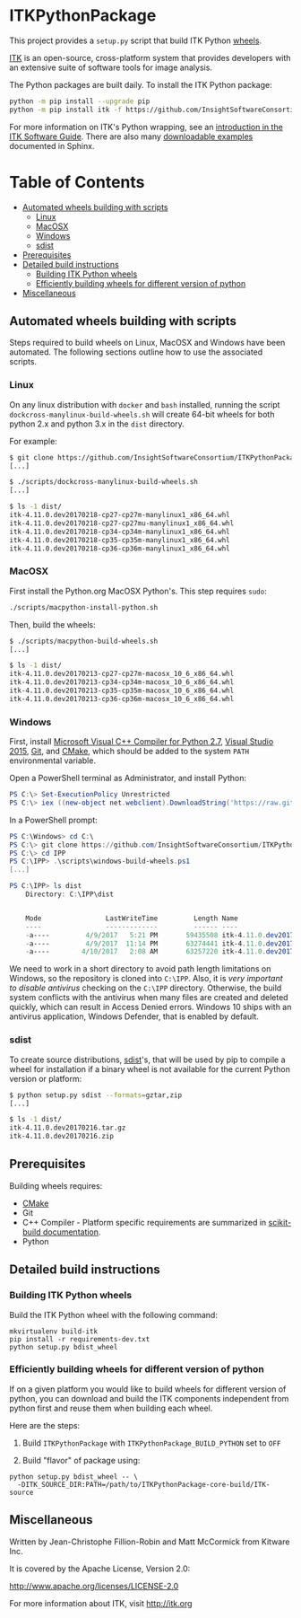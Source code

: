 # ITKPythonPackage

This project provides a `setup.py` script that build ITK Python
[wheels](https://www.python.org/dev/peps/pep-0427/).

[ITK](https://itk.org) is an open-source,
cross-platform system that provides developers with an extensive suite
of software tools for image analysis.

The Python packages are built daily. To install the ITK Python package:

```bash
python -m pip install --upgrade pip
python -m pip install itk -f https://github.com/InsightSoftwareConsortium/ITKPythonPackage/releases/tag/latest
```

For more information on ITK's Python wrapping, see an [introduction in the ITK
Software
Guide](https://itk.org/ITKSoftwareGuide/html/Book1/ITKSoftwareGuide-Book1ch3.html#x32-420003.7).
There are also many [downloadable
examples](https://itk.org/ITKExamples/search.html?q=Python) documented in Sphinx.

# Table of Contents

  * [Automated wheels building with scripts](#automated-wheels-building-with-scripts)
     * [Linux](#linux)
     * [MacOSX](#macosx)
     * [Windows](#windows)
     * [sdist](#sdist)
  * [Prerequisites](#prerequisites)
  * [Detailed build instructions](#detailed-build-instructions)
     * [Building ITK Python wheels](#building-itk-python-wheels)
     * [Efficiently building wheels for different version of python](#efficiently-building-wheels-for-different-version-of-python)
  * [Miscellaneous](#miscellaneous)

<!--
Created by [gh-md-toc](https://github.com/ekalinin/github-markdown-toc)
-->

## Automated wheels building with scripts

Steps required to build wheels on Linux, MacOSX and Windows have been automated. The
following sections outline how to use the associated scripts.

### Linux

On any linux distribution with `docker` and `bash` installed, running the script
`dockcross-manylinux-build-wheels.sh` will create 64-bit wheels for both
python 2.x and python 3.x in the `dist` directory.

For example:

```bash
$ git clone https://github.com/InsightSoftwareConsortium/ITKPythonPackage.git
[...]

$ ./scripts/dockcross-manylinux-build-wheels.sh
[...]

$ ls -1 dist/
itk-4.11.0.dev20170218-cp27-cp27m-manylinux1_x86_64.whl
itk-4.11.0.dev20170218-cp27-cp27mu-manylinux1_x86_64.whl
itk-4.11.0.dev20170218-cp34-cp34m-manylinux1_x86_64.whl
itk-4.11.0.dev20170218-cp35-cp35m-manylinux1_x86_64.whl
itk-4.11.0.dev20170218-cp36-cp36m-manylinux1_x86_64.whl
```

### MacOSX

First install the Python.org MacOSX Python's. This step requires `sudo`:

```bash
./scripts/macpython-install-python.sh
```

Then, build the wheels:

```bash
$ ./scripts/macpython-build-wheels.sh
[...]

$ ls -1 dist/
itk-4.11.0.dev20170213-cp27-cp27m-macosx_10_6_x86_64.whl
itk-4.11.0.dev20170213-cp34-cp34m-macosx_10_6_x86_64.whl
itk-4.11.0.dev20170213-cp35-cp35m-macosx_10_6_x86_64.whl
itk-4.11.0.dev20170213-cp36-cp36m-macosx_10_6_x86_64.whl
```

### Windows

First, install [Microsoft Visual C++ Compiler for Python
2.7](http://aka.ms/vcpython27), [Visual Studio
2015](https://www.visualstudio.com/downloads/),
[Git](https://git-scm.com/download/win), and [CMake](https://cmake.org/download/), which should be added to the system `PATH` environmental variable.

Open a PowerShell terminal as Administrator, and install Python:

```powershell
PS C:\> Set-ExecutionPolicy Unrestricted
PS C:\> iex ((new-object net.webclient).DownloadString('https://raw.githubusercontent.com/scikit-build/scikit-ci-addons/master/windows/install-python.ps1'))
```


In a PowerShell prompt:

```powershell
PS C:\Windows> cd C:\
PS C:\> git clone https://github.com/InsightSoftwareConsortium/ITKPythonPackage.git IPP
PS C:\> cd IPP
PS C:\IPP> .\scripts\windows-build-wheels.ps1
[...]

PS C:\IPP> ls dist
    Directory: C:\IPP\dist


    Mode                LastWriteTime         Length Name
    ----                -------------         ------ ----
    -a----         4/9/2017   5:21 PM       59435508 itk-4.11.0.dev20170407-cp27-cp27m-win_amd64.whl
    -a----         4/9/2017  11:14 PM       63274441 itk-4.11.0.dev20170407-cp35-cp35m-win_amd64.whl
    -a----        4/10/2017   2:08 AM       63257220 itk-4.11.0.dev20170407-cp36-cp36m-win_amd64.whl

```

We need to work in a short directory to avoid path length limitations on
Windows, so the repository is cloned into `C:\IPP`. Also, it is *very important
to disable antivirus* checking on the `C:\IPP` directory. Otherwise, the build
system conflicts with the antivirus when many files are created and deleted
quickly, which can result in Access Denied errors. Windows 10 ships with an
antivirus application, Windows Defender, that is enabled by default.

### sdist

To create source distributions,
[sdist](https://docs.python.org/3.6/distutils/sourcedist.html)'s,  that will
be used by pip to compile a wheel for installation if a binary wheel is not
available for the current Python version or platform:

```bash
$ python setup.py sdist --formats=gztar,zip
[...]

$ ls -1 dist/
itk-4.11.0.dev20170216.tar.gz
itk-4.11.0.dev20170216.zip
```


## Prerequisites

Building wheels requires:
* [CMake](https://cmake.org)
* Git
* C++ Compiler - Platform specific requirements are summarized in [scikit-build documentation](http://scikit-build.readthedocs.io).
* Python

## Detailed build instructions

### Building ITK Python wheels

Build the ITK Python wheel with the following command:

```
mkvirtualenv build-itk
pip install -r requirements-dev.txt
python setup.py bdist_wheel
```

### Efficiently building wheels for different version of python

If on a given platform you would like to build wheels for different version of python, you can download and build
the ITK components independent from python first and reuse them when building each wheel.

Here are the steps:

1. Build `ITKPythonPackage` with `ITKPythonPackage_BUILD_PYTHON` set to `OFF`

2. Build "flavor" of package using:

```
python setup.py bdist_wheel -- \
  -DITK_SOURCE_DIR:PATH=/path/to/ITKPythonPackage-core-build/ITK-source
```

## Miscellaneous

Written by Jean-Christophe Fillion-Robin and Matt McCormick from Kitware Inc.

It is covered by the Apache License, Version 2.0:

http://www.apache.org/licenses/LICENSE-2.0

For more information about ITK, visit http://itk.org

